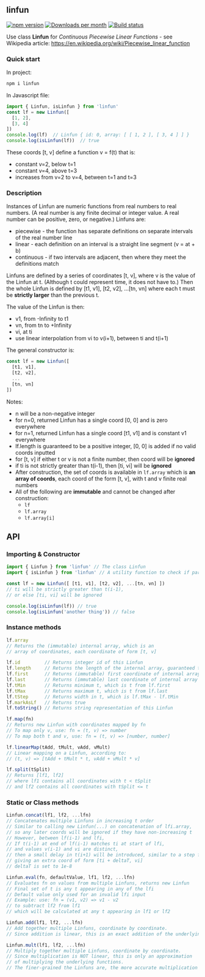 ## linfun

[![npm version](https://badge.fury.io/js/linfun.svg)](https://badge.fury.io/js/linfun)
[![Downloads per month](https://img.shields.io/npm/dy/linfun.svg?maxAge=31536000)](https://github.com/davidryan59/linfun)
[![Build status](https://travis-ci.org/davidryan59/linfun.svg?master)](https://travis-ci.org/davidryan59)

Use class **Linfun** for *Continuous Piecewise Linear Functions* - see Wikipedia article: https://en.wikipedia.org/wiki/Piecewise_linear_function

### Quick start

In project:

``` sh
npm i linfun
```

In Javascript file:

``` js
import { Linfun, isLinfun } from 'linfun'
const lf = new Linfun([
  [1, 2],
  [3, 4]
])
console.log(lf)  // Linfun { id: 0, array: [ [ 1, 2 ], [ 3, 4 ] ] }
console.log(isLinfun(lf))  // true
```

These coords [t, v] define a function v = f(t) that is:
- constant v=2, below t=1
- constant v=4, above t=3
- increases from v=2 to v=4, between t=1 and t=3

### Description

Instances of Linfun are numeric functions from real numbers to real numbers. (A real number is any finite decimal or integer value. A real number can be positive, zero, or negative.) Linfuns are:
- piecewise - the function has separate definitions on separate intervals of the real number line
- linear - each definition on an interval is a straight line segment (v = at + b)
- continuous - if two intervals are adjacent, then where they meet the definitions match

Linfuns are defined by a series of coordinates [t, v], where v is the value of the Linfun at t. (Although t could represent time, it does not have to.) Then the whole Linfun is defined by [t1, v1], [t2, v2], ...[tn, vn] where each t must be **strictly larger** than the previous t.

The value of the Linfun is then:
- v1, from -Infinity to t1
- vn, from tn to +Infinity
- vi, at ti
- use linear interpolation from vi to v(i+1), between ti and t(i+1)

The general constructor is:

``` js
const lf = new Linfun([
  [t1, v1],
  [t2, v2],
  ...
  [tn, vn]
])
```

Notes:
- n will be a non-negative integer
- for n=0, returned Linfun has a single coord [0, 0] and is zero everywhere
- for n=1, returned Linfun has a single coord [t1, v1] and is constant v1 everywhere
- lf.length is guaranteed to be a positive integer, [0, 0] is added if no valid coords inputted
- for [t, v] if either t or v is not a finite number, then coord will be **ignored**
- if ti is not strictly greater than t(i-1), then [ti, vi] will be **ignored**
- After construction, the set of coords is available in `lf.array` which is **an array of coords**, each coord of the form [t, v], with t and v finite real numbers
- All of the following are **immutable** and cannot be changed after construction:
  - `lf`
  - `lf.array`
  - `lf.array[i]`

## API

### Importing & Constructor
``` js
import { Linfun } from 'linfun' // The class Linfun
import { isLinfun } from 'linfun' // A utility function to check if parameter is a Linfun

const lf = new Linfun([ [t1, v1], [t2, v2], ...[tn, vn] ])
// ti will be strictly greater than t(i-1),
// or else [ti, vi] will be ignored

console.log(isLinfun(lf)) // true
console.log(isLinfun('another thing')) // false
```

### Instance methods

``` js
lf.array
// Returns the (immutable) internal array, which is an
// array of coordinates, each coordinate of form [t, v]

lf.id         // Returns integer id of this Linfun
lf.length     // Returns the length of the internal array, guaranteed to be at least 1
lf.first      // Returns (immutable) first coordinate of internal array
lf.last       // Returns (immutable) last coordinate of internal array
lf.tMin       // Returns minimum t, which is t from lf.first
lf.tMax       // Returns maximum t, which is t from lf.last
lf.tStep      // Returns width in t, which is lf.tMax - lf.tMin
lf.markAsLf   // Returns true
lf.toString() // Returns string representation of this Linfun

lf.map(fn)
// Returns new Linfun with coordinates mapped by fn
// To map only v, use: fn = (t, v) => number
// To map both t and v, use: fn = (t, v) => [number, number]

lf.linearMap(tAdd, tMult, vAdd, vMult)
// Linear mapping on a Linfun, according to:
// (t, v) => [tAdd + tMult * t, vAdd + vMult * v]

lf.split(tSplit)
// Returns [lf1, lf2]
// where lf1 contains all coordinates with t < tSplit
// and lf2 contains all coordinates with tSplit <= t
```

### Static or Class methods

``` js
Linfun.concat(lf1, lf2, ...lfn)
// Concatenates multiple Linfuns in increasing t order
// Similar to calling new Linfun(...) on concatenation of lfi.array,
// so any later coords will be ignored if they have non-increasing t
// However, between lf(i-1) and lfi,
// If t(i-1) at end of lf(i-1) matches ti at start of lfi,
// and values v(i-1) and vi are distinct,
// then a small delay in t(i+1) will be introduced, similar to a step function
// giving an extra coord of form [ti + deltaT, vi]
// deltaT is set to 1e-8

Linfun.eval(fn, defaultValue, lf1, lf2, ...lfn)
// Evaluates fn on values from multiple Linfuns, returns new Linfun
// Final set of t is any t appearing in any of the lfi
// Default value only used for an invalid lfi input
// Example: use: fn = (v1, v2) => v1 - v2
// to subtract lf2 from lf1
// which will be calculated at any t appearing in lf1 or lf2

Linfun.add(lf1, lf2, ...lfn)
// Add together multiple Linfuns, coordinate by coordinate.
// Since addition is linear, this is an exact addition of the underlying functions.

Linfun.mult(lf1, lf2, ...lfn)
// Multiply together multiple Linfuns, coordinate by coordinate.
// Since multiplication is NOT linear, this is only an approximation
// of multiplying the underlying functions.
// The finer-grained the Linfuns are, the more accurate multiplication becomes.
```
